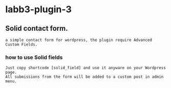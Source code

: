 # labb3-plugin-3

## Solid contact form.

    a simple contact form for wordpress, the plugin require Advanced Custom Fields.

### how to use Solid fields

    Just copy shortcode [solid_field] and use it anyware on your Wordpress page.
    All submissions from the form will be added to a custom post in admin menu.
